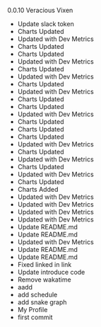 0.0.10 Veracious Vixen
- Update slack token
- Charts Updated
- Updated with Dev Metrics
- Charts Updated
- Charts Updated
- Updated with Dev Metrics
- Charts Updated
- Updated with Dev Metrics
- Charts Updated
- Updated with Dev Metrics
- Charts Updated
- Charts Updated
- Updated with Dev Metrics
- Charts Updated
- Charts Updated
- Charts Updated
- Updated with Dev Metrics
- Charts Updated
- Updated with Dev Metrics
- Charts Updated
- Updated with Dev Metrics
- Charts Updated
- Charts Added
- Updated with Dev Metrics
- Updated with Dev Metrics
- Updated with Dev Metrics
- Updated with Dev Metrics
- Update README.md
- Update README.md
- Updated with Dev Metrics
- Update README.md
- Update README.md
- Fixed linked in link
- Update introduce code
- Remove wakatime
- aadd
- add schedule
- add snake graph
- My Profile
- first commit